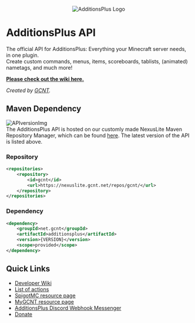 <p align="center">
    <img src="https://www.gcnt.net/inc/img/spigot/additions/git-header.png" alt="AdditionsPlus Logo">
</p>

# AdditionsPlus API

The official API for AdditionsPlus: Everything your Minecraft server needs, in one plugin.  
Create custom commands, menus, items, scoreboards, tablists, (animated) nametags, and much more!  

**[<u>Please check out the wiki here.</u>](https://github.com/lukasvdgaag/AdditionsPlus-API/wiki)**

_Created by [GCNT](https://www.gcnt.net/)._

## Maven Dependency
![APIversionImg](https://img.shields.io/nexus/gcnt/net.gcnt/additionsplus?server=https%3A%2F%2Fnexuslite.gcnt.net&label=Latest%20version)  
The AdditionsPlus API is hosted on our customly made NexusLite Maven Repository Manager, which can be found [here](https://nexuslite.gcnt.net/). The latest version of the API is listed above.

### Repository
```xml
<repositories>
    <repository>
        <id>gcnt</id>
        <url>https://nexuslite.gcnt.net/repos/gcnt/</url>
    </repository>
</repositories>
```
### Dependency
```xml
<dependency>
    <groupId>net.gcnt</groupId>
    <artifactId>additionsplus</artifactId>
    <version>{VERSION}</version>
    <scope>provided</scope>
</dependency>
```

## Quick Links
- [Developer Wiki](https://github.com/lukasvdgaag/AdditionsPlus-API/wiki)
- [List of actions](https://www.gcnt.net/additionsplus/actions)
- [SpigotMC resource page](https://www.gcnt.net/ap)
- [MyGCNT resource page](https://my.gcnt.net/plugins/AdditionsPlus)
- [AdditionsPlus Discord Webhook Messenger](https://additions.gcnt.net/index.php)
- [Donate](https://www.gcnt.net/donate)
